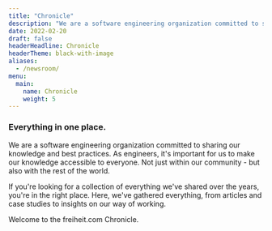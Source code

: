 ```yaml
---
title: "Chronicle"
description: "We are a software engineering organization committed to sharing our knowledge. Here, we showcase articles, case studies and insights on our way of working."
date: 2022-02-20
draft: false
headerHeadline: Chronicle
headerTheme: black-with-image
aliases:
  - /newsroom/
menu:
  main:
    name: Chronicle
    weight: 5
---
```


### Everything in one place.

We are a software engineering organization committed to sharing our knowledge and best practices. As engineers, it's important for us to make our knowledge accessible to everyone. Not just within our community - but also with the rest of the world.

If you're looking for a collection of everything we've shared over the years, you're in the right place. Here, we've gathered everything, from articles and case studies to insights on our way of working.

Welcome to the freiheit.com Chronicle.
